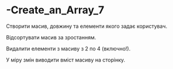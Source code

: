 # -Create_an_Array_7

Створити масив, довжину та елементи якого задає користувач.

Відсортувати масив за зростанням.

Видалити елементи з масиву з 2 по 4 (включно!).



У міру змін виводити вміст масиву на сторінку.
